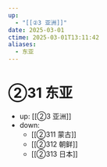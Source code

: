 ```yaml
---
up:
  - "[[②3 亚洲]]"
date: 2025-03-01
ctime: 2025-03-01T13:11:42
aliases:
  - 东亚
---
```


# ②31 东亚

- up: [[②3 亚洲]]
- down:	
	- [[②311 蒙古]]
	- [[②312 朝鲜]]
	- [[②313 日本]]
	
